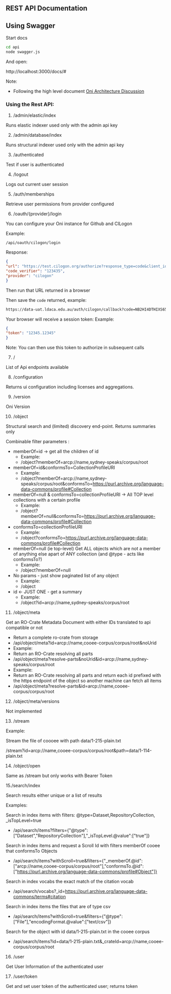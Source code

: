 ## REST API Documentation

## Using Swagger

Start docs

```bash
cd api
node swagger.js
```

And open:

http://localhost:3000/docs/#


Note:

- Following the high level document [Oni Architecture Discussion
  ](https://docs.google.com/document/d/1_tkA9bPZCPUFrrJsffutT2pgDDm84BtAFG4dmv5WOlU/edit#heading=h.r5umx9wyjd2i)


### Using the Rest API:

1. /admin/elastic/index

Runs elastic indexer used only with the admin api key

2. /admin/database/index

Runs structural indexer used only with the admin api key

3. /authenticated

Test if user is authenticated

4. /logout

Logs out current user session

5. /auth/memberships

Retrieve user permissions from provider configured

6. /oauth/{provider}/login

You can configure your Oni instance for Github and CILogon

Example:

`/api/oauth/cilogon/login`

Response:

```json
{
"url": "https://test.cilogon.org/authorize?response_type=code&client_id=cilogon%3A%2Fclient_id%2F12345&redirect_uri=https%3A%2F%2Fexample.org.au%2Fauth%2Fcilogon%2Fcallback&scope=openid%2Bprofile%2Bemail%2Borg.cilogon.userinfo%2Boffline_access&state=cilogon",
"code_verifier": "123435",
"provider": "cilogon"
}
```

Then run that URL returned in a browser

Then save the `code` returned, example:

```sh
https://data-uat.ldaca.edu.au/auth/cilogon/callback?code=NB2HI4DTHIXS65DFON2C4Y3JNRXWO33OFZXXEZZPN5QXK5DIGIXTCOBRMI2TIOJXGBSGEOLBMFSTCZRVGA2TAMRXGJRDEYJXGAYTEP3UPFYGKPLBOV2GQ6SHOJQW45BGORZT2MJWG4ZTQMRUGQYDCMJUHETHMZLSONUW63R5OYZC4MBGNRUWMZLUNFWWKPJZGAYDAMBQ&state=cilogon
```

Your browser will receive a session token: Example:

```json
{
"token": "12345.12345"
}
```

Note: You can then use this token to authorize in subsequent calls

7. /

List of Api endpoints available

8. /configuration

Returns ui configuration including licenses and aggregations.

9. /version

Oni Version

10. /object

Structural search and (limited) discovery end-point. Returns summaries only

Combinable filter parameters :

- memberOf=id -> get all the children of id 
  - Example:
  - /object?memberOf=arcp://name,sydney-speaks/corpus/root
- memberOf=id&conformsTo=CollectionProfileURI 
  - Example:
  - /object?memberOf=arcp://name,sydney-speaks/corpus/root&conformsTo=https://purl.archive.org/language-data-commons/profile#Collection
- memberOf=null & conformsTo=collectionProfileURI -> All TOP level collections with a certain profile
  - Example:
  - /object?memberOf=null&conformsTo=https://purl.archive.org/language-data-commons/profile#Collection
- conformsTo=collectionProfileURI
  - Example:
  - /object?conformsTo=https://purl.archive.org/language-data-commons/profile#Collection
- memberOf=null (ie top-level) Get ALL objects which are not a member of anything else apart of ANY collection (and @type - acts like conformsTo?)
  - Example:
  - /object?memberOf=null
- No params - just show paginated list of any object
  - Example:
  - /object
- id ← JUST ONE - get a summary
  - Example:
  - /object?id=arcp://name,sydney-speaks/corpus/root
 
11. /object/meta

Get an RO-Crate Metadata Document with either IDs translated to api compatible or not


  - Return a complete ro-crate from storage
  - /api/object/meta?id=arcp://name,cooee-corpus/corpus/root&noUrid
  - Example:
  - Return an RO-Crate resolving all parts
  - /api/object/meta?resolve-parts&noUrid&id=arcp://name,sydney-speaks/corpus/root
  - Example:
  - Return an RO-Crate resolving all parts and return each id prefixed with the https endpoint of the object so another machine can fetch all items
  - /api/object/meta?resolve-parts&id=arcp://name,cooee-corpus/corpus/root

12. /object/meta/versions

Not implemented

13. /stream

Example:

Stream the file of coooee with path data/1-215-plain.txt

/stream?id=arcp://name,cooee-corpus/corpus/root&path=data/1-114-plain.txt

14. /object/open

Same as /stream but only works with Bearer Token

15./search/index

Search results either unique or a list of results

Examples:

Search in index items with filters: @type=Dataset,RepositoryCollection, _isTopLevel=true
- /api/search/items?filters={"@type":["Dataset","RepositoryCollection"],"_isTopLevel.@value":["true"]}

Search in index items and request a Scroll Id with filters memberOf cooee that conformsTo Objects
- /api/search/items?withScroll=true&filters={"_memberOf.@id":["arcp://name,cooee-corpus/corpus/root"],"conformsTo.@id":["https://purl.archive.org/language-data-commons/profile#Object"]}

Search in index vocabs the exact match of the citation vocab
- /api/search/vocabs?_id=https://purl.archive.org/language-data-commons/terms#citation

Search in index items the files that are of type csv
- /api/search/items?withScroll=true&filters={"@type":["File"],"encodingFormat.@value":["text/csv"]}

Search for the object with id data/1-215-plain.txt in the cooee corpus
- /api/search/items?id=data/1-215-plain.txt&_crateId=arcp://name,cooee-corpus/corpus/root

16. /user

Get User Information of the authenticated user

17. /user/token

Get and set user token of the authenticated user; returns token
